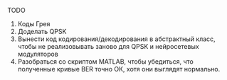 TODO

1. Коды Грея
2. Доделать QPSK
3. Вынести код кодирования/декодирования в абстрактный класс, чтобы не реализовывать заново для QPSK и нейросетевых модуляторов
4. Разобраться со скриптом MATLAB, чтобы убедиться, что полученные кривые BER точно ОК, хотя они выглядят нормально.